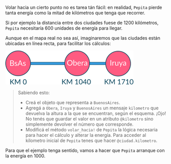Volar hacia un cierto punto no es tarea tán fácil: en realidad, `Pepita` pierde tanta energía como la mitad de kilómetros que tenga que recorrer.

Si por ejemplo la distancia entre dos ciudades fuese de 1200 kilómetros, `Pepita` necesitaría 600 unidades de energía para llegar.

Aunque en el mapa real no sea así, imaginaremos que las ciudades están ubicadas en línea recta, para facilitar los cálculos:

<img src="https://raw.githubusercontent.com/MumukiProject/mumuki-guia-ruby-definiendo-objetos-metodos-y-estado/master/assets/ciudades.png" width="400" />

> Sabiendo esto: 
> 
> * Creá el objeto que representa a `BuenosAires`.
> * Agregá a `Obera`, `Iruya` y `BuenosAires` un mensaje `kilometro` que devuelva la altura a la que se encuentran, según el esquema. ¡Ojo! No tenés que guardar el valor en un atributo `@kilometro` sino simplemente devolver el número que corresponde.
> * Modificá el método `volar_hacia!` de `Pepita` la lógica necesaria para hacer el cálculo y alterar la energía. Para acceder al kilometro inicial de `Pepita` tenes que hacer `@ciudad.kilometro`.

Para que el ejemplo tenga sentido, vamos a hacer que `Pepita` arranque con la energía en 1000.